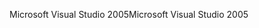 <span data-ttu-id="24305-101">Microsoft Visual Studio 2005</span><span class="sxs-lookup"><span data-stu-id="24305-101">Microsoft Visual Studio 2005</span></span>